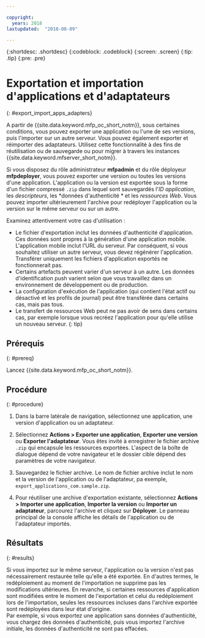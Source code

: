 ```yaml
---

copyright:
  years: 2018
lastupdated:  "2018-08-09"

---
```


{:shortdesc: .shortdesc}
{:codeblock: .codeblock}
{:screen: .screen}
{:tip: .tip}
{:pre: .pre}

# Exportation et importation d'applications et d'adaptateurs
{: #export_import_apps_adapters}

A partir de {{site.data.keyword.mfp_oc_short_notm}}, sous certaines conditions, vous pouvez exporter une application ou l'une de ses versions, puis l'importer sur un autre serveur. Vous pouvez également exporter et réimporter des adaptateurs. Utilisez cette fonctionnalité à des fins de réutilisation ou de sauvegarde ou pour migrer à travers les instances {{site.data.keyword.mfserver_short_notm}}.

Si vous disposez du rôle administrateur **mfpadmin** et du rôle déployeur **mfpdeployer**, vous pouvez exporter une version ou toutes les versions d'une application. L'application ou la version est exportée sous la forme d'un fichier compressé `.zip` dans lequel sont sauvegardés l'*ID application*, les *descripteurs*, les *données d'authenticité * et les *ressources Web*. Vous pouvez importer ultérieurement l'archive pour redéployer l'application ou la version sur le même serveur ou sur un autre.

Examinez attentivement votre cas d'utilisation :
* Le fichier d'exportation inclut les données d'authenticité d'application. Ces données sont propres à la génération d'une application mobile. L'application mobile inclut l'URL du serveur. Par conséquent, si vous souhaitez utiliser un autre serveur, vous devez régénérer l'application. Transférer uniquement les fichiers d'application exportés ne fonctionnerait pas.
* Certains artefacts peuvent varier d'un serveur à un autre. Les données d'identification push varient selon que vous travaillez dans un environnement de développement ou de production.
* La configuration d'exécution de l'application (qui contient l'état actif ou désactivé et les profils de journal) peut être transférée dans certains cas, mais pas tous.
* Le transfert de ressources Web peut ne pas avoir de sens dans certains cas, par exemple lorsque vous recréez l'application pour qu'elle utilise un nouveau serveur.
{: tip}

##  Prérequis
{: #prereq}

Lancez {{site.data.keyword.mfp_oc_short_notm}}.

##  Procédure
{: #procedure}

1.  Dans la barre latérale de navigation, sélectionnez une application, une version d'application ou un adaptateur.

2.  Sélectionnez **Actions > Exporter une application**, **Exporter une version** ou **Exporter l'adaptateur**.
     Vous êtes invité à enregistrer le fichier archive `.zip` qui encapsule les ressources exportées. L'aspect de la boîte de dialogue dépend de votre navigateur et le dossier cible dépend des paramètres de votre navigateur.

3.   Sauvegardez le fichier archive.
      Le nom de fichier archive inclut le nom et la version de l'application ou de l'adaptateur, pa exemple, `export_applications_com.sample.zip`.

4.   Pour réutiliser une archive d'exportation existante, sélectionnez **Actions > Importer une application**, **Importer la version** ou **Importer un adaptateur**, parcourez l'archive et cliquez sur **Déployer**.
      Le panneau principal de la console affiche les détails de l'application ou de l'adaptateur importés.

##    Résultats
{: #results}

Si vous importez sur le même serveur, l'application ou la version n'est pas nécessairement restaurée telle qu'elle a été exportée. En d'autres termes, le redéploiement au moment de l'importation ne supprime pas les modifications ultérieures. En revanche, si certaines ressources d'application sont modifiées entre le moment de l'exportation et celui du redéploiement lors de l'importation, seules les ressources incluses dans l'archive exportée sont redéployées dans leur état d'origine.
<br/>
Par exemple, si vous exportez une application sans données d'authenticité, vous chargez des données d'authenticité, puis vous importez l'archive initiale, les données d'authenticité ne sont pas effacées.
